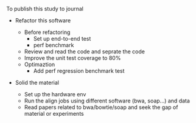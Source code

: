 To publish this study to journal

- Refactor this software
  - Before refactoring
    - Set up end-to-end test
    - perf benchmark
  - Review and read the code and seprate the code
  - Improve the unit test coverage to 80%
  - Optimaztion
    - Add perf regression benchmark test

- Solid the material
  - Set up the hardware env
  - Run the align jobs using different software (bwa, soap...) and data
  - Read papers related to bwa/bowtie/soap and seek the gap of material or experiments